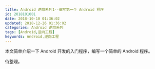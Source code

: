 ```yaml
---
title: Android 逆向系列1--编写第一个 Android 程序
id: 2018101001
date: 2018-10-10 01:36:02
updated: 2018-12-26 01:36:02
categories: Android 逆向系列
tags: [Android,逆向工程]
keywords: Android,逆向工程
---
```



本文简单介绍一下 Android 开发的入门程序，编写一个简单的 Android 程序。


<!-- more -->


待整理。

